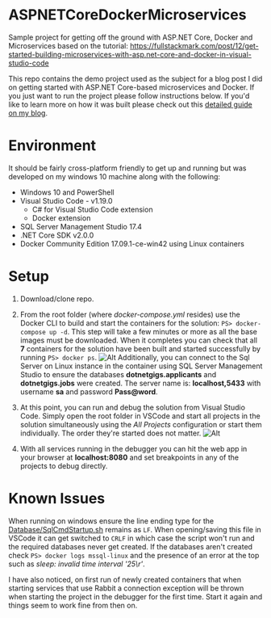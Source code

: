 # ASPNETCoreDockerMicroservices
Sample project for getting off the ground with ASP.NET Core, Docker and Microservices based on the tutorial: https://fullstackmark.com/post/12/get-started-building-microservices-with-asp.net-core-and-docker-in-visual-studio-code

This repo contains the demo project used as the subject for a blog post I did on getting started with ASP.NET Core-based microservices and Docker.  If you just want to run the project please follow instructions below.  If you'd like to learn more on how it was built please check out this [detailed guide on my blog](https://fullstackmark.com/post/12/get-started-building-microservices-with-asp.net-core-and-docker-in-visual-studio-code).


# Environment
It should be fairly cross-platform friendly to get up and running but was developed on my windows 10 machine along with the following:

- Windows 10 and PowerShell
- Visual Studio Code - v1.19.0
    - C# for Visual Studio Code extension
    - Docker extension
 - SQL Server Management Studio 17.4
- .NET Core SDK v2.0.0
- Docker Community Edition 17.09.1-ce-win42 using Linux containers

# Setup

1. Download/clone repo.

2. From the root folder (where _docker-compose.yml_ resides) use the Docker CLI to build and start the containers for the solution: `PS> docker-compose up -d`.  This step will take a few minutes or more as all the base images must be downloaded.  When it completes you can check that all **7** containers for the solution have been built and started successfully by running `PS> docker ps`.
![Alt](https://fullstackmark.com/img/posts/12/aspnetcore-microservice-and-service-docker-containers.png "7 containers are deployed in this solution") Additionally, you can connect to the Sql Server on Linux instance in the container using SQL Server Management Studio to ensure the databases **dotnetgigs.applicants** and **dotnetgigs.jobs** were created.  The server name is: **localhost,5433** with username **sa** and password **Pass@word**.

3. At this point, you can run and debug the solution from Visual Studio Code.  Simply open the root folder in VSCode and start all projects in the solution simultaneously using the _All Projects_ configuration or start them individually.  The order they're started does not matter. ![Alt](https://fullstackmark.com/img/posts/12/aspnetcore-services-running-in-visual-studio-code-debugger.png "containerized services running in visual studio code debugger")

4. With all services running in the debugger you can hit the web app in your browser at **localhost:8080** and set breakpoints in any of the projects to debug directly.

# Known Issues

When running on windows ensure the line ending type for the <a href="https://github.com/mmacneil/ASPNETCoreDockerMicroservices/blob/master/Database/SqlCmdStartup.sh" target="_blank">Database/SqlCmdStartup.sh</a> remains as `LF`.  When opening/saving this file in VSCode it can get switched to `CRLF` in which case the script won't run and the required databases never get created.  If the databases aren't created check `PS> docker logs mssql-linux` and the presence of an error at the top such as _sleep: invalid time interval '25\r'_.

I have also noticed, on first run of newly created containers that when starting services that use Rabbit a connection exception will be thrown when starting the project in the debugger for the first time.  Start it again and things seem to work fine from then on.





